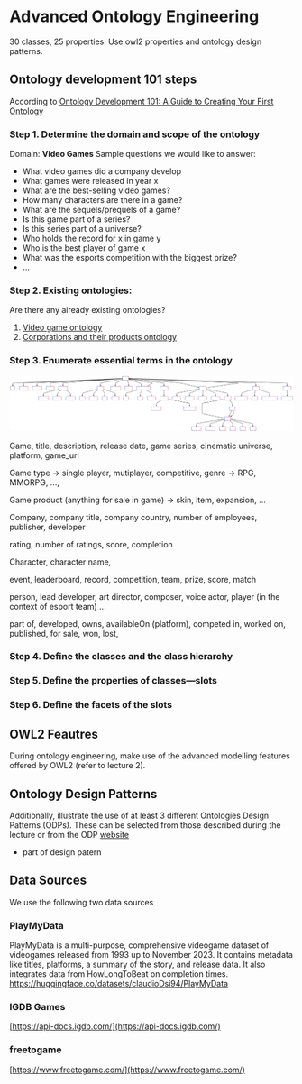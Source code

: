# Advanced Ontology Engineering
30 classes, 25 properties. Use owl2 properties and ontology design patterns. 

## Ontology development 101 steps
According to [Ontology Development 101: A Guide to Creating Your First Ontology](https://protege.stanford.edu/publications/ontology_development/ontology101.pdf)
### Step 1. Determine the domain and scope of the ontology
Domain: **Video Games**
Sample questions we would like to answer:
- What video games did a company develop
- What games were released in year x
- What are the best-selling video games?
- How many characters are there in a game?
- What are the sequels/prequels of a game?
- Is this game part of a series?
- Is this series part of a universe?
- Who holds the record for x in game y
- Who is the best player of game x
- What was the esports competition with the biggest prize?
- ...
  
### Step 2. Existing ontologies:
Are there any already existing ontologies? 
1. [Video game ontology](https://vocab.linkeddata.es/vgo/) 
2. [Corporations and their products ontology](https://spec.edmcouncil.org/fibo/ontology/BE/LegalEntities/FormalBusinessOrganizations/)

### Step 3. Enumerate essential terms in the ontology

![OR](doc/figures/or-diagram.svg "Video Games")

Game, title, description, release date, game series, cinematic universe, platform, game_url

Game type -> single player, mutiplayer, competitive, genre -> RPG, MMORPG, ..., 

Game product (anything for sale in game) -> skin, item, expansion, ...

Company, company title, company country, number of employees, publisher, developer

rating, number of ratings, score, completion

Character, character name,

event, leaderboard, record, competition, team, prize, score, match

person, lead developer, art director, composer, voice actor, player (in the context of esport team) ...

part of, developed, owns, availableOn (platform), competed in, worked on, published, for sale, won, lost, 

### Step 4. Define the classes and the class hierarchy
### Step 5. Define the properties of classes—slots
### Step 6. Define the facets of the slots


## OWL2 Feautres
During ontology engineering, make use of the advanced modelling features offered
by OWL2 (refer to lecture 2).

## Ontology Design Patterns
Additionally, illustrate the use of at least 3 different Ontologies
Design Patterns (ODPs). These can be selected from those described during the lecture or
from the ODP [website](http://ontologydesignpatterns.org/wiki/Main_Page)

- part of design patern




## Data Sources
We use the following two data sources

### PlayMyData
PlayMyData is a multi-purpose, comprehensive videogame dataset of videogames released from 1993 up to November 2023. It contains metadata like titles, platforms, a summary of the story, and release data. It also integrates data from HowLongToBeat on completion times.
https://huggingface.co/datasets/claudioDsi94/PlayMyData

### IGDB Games
[https://api-docs.igdb.com/](https://api-docs.igdb.com/)

### freetogame
[https://www.freetogame.com/](https://www.freetogame.com/)
